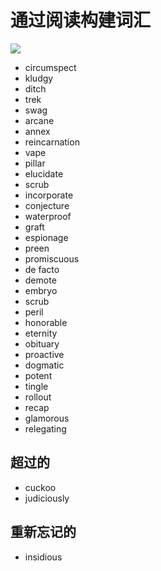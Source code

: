 # 通过阅读构建词汇

![](https://openmoji.org/data/color/svg/1FAD2.svg)

- circumspect
- kludgy
- ditch
- trek
- swag
- arcane
- annex
- reincarnation
- vape
- pillar
- elucidate
- scrub
- incorporate
- conjecture
- waterproof
- graft
- espionage
- preen
- promiscuous
- de facto
- demote
- embryo
- scrub
- peril
- honorable
- eternity
- obituary
- proactive
- dogmatic
- potent
- tingle
- rollout
- recap
- glamorous
- relegating


## 超过的
- cuckoo
- judiciously

## 重新忘记的
- insidious
